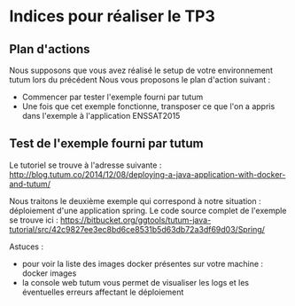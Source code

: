 # Indices pour réaliser le TP3

## Plan d'actions

Nous supposons que vous avez réalisé le setup de votre environnement tutum lors du précédent 
Nous vous proposons le plan d'action suivant :

- Commencer par tester l'exemple fourni par tutum
- Une fois que cet exemple fonctionne, transposer ce que l'on a appris dans l'exemple à l'application ENSSAT2015

## Test de l'exemple fourni par tutum

Le tutoriel se trouve à l'adresse suivante : http://blog.tutum.co/2014/12/08/deploying-a-java-application-with-docker-and-tutum/ 

Nous traitons le deuxième exemple qui correspond à notre situation : déploiement d'une application spring. Le code source complet de l'exemple se trouve ici : https://bitbucket.org/ggtools/tutum-java-tutorial/src/42c9827ee3ec8bd6ce8531b5d63db72a3df69d03/Spring/

Astuces :

- pour voir la liste des images docker présentes sur votre machine : docker images
- la console web tutum vous permet de visualiser les logs et les éventuelles erreurs affectant le déploiement
 



